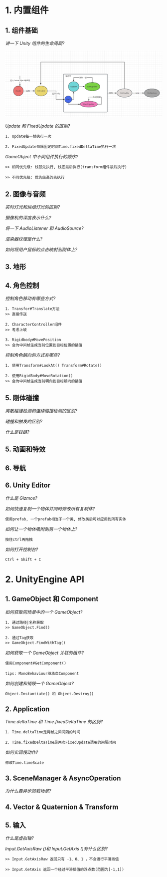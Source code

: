 # 1. 内置组件

## 1. 组件基础

_讲一下 Unity 组件的生命周期?_

![1703219493521](image/unity/1703219493521.png)

_Update 和 FixedUpdate 的区别?_

```
1. Update每一帧执行一次

2. FixedUpdate每隔固定时间Time.fixedDeltaTime执行一次
```

_GameObject 中不同组件执行的顺序?_

```
>> 相同优先级: 栈顶先执行, 栈底最后执行(transform组件最后执行)

>> 不同优先级: 优先级高的先执行
```

## 2. 图像与音频

_实时灯光和烘焙灯光的区别?_

_摄像机的深度表示什么?_

_将一下 AudioListener 和 AudioSource?_

_渲染器纹理是什么?_

_如何将用户鼠标的点击映射到刚体上?_

## 3. 地形

## 4. 角色控制

_控制角色移动有哪些方式?_

```
1. Transfor#Translate方法
>> 直接传送

2. CharacterController组件
>> 考虑上坡

3. Rigidbody#MovePosition
>> 会为中间帧生成当前位置到目标位置的插值
```

_控制角色朝向的方式有哪些?_

```
1. 使用Transform#LookAt() Transform#Rotate()

2. 使用RigidBody#MoveRotation()
>> 会为中间帧生成当前朝向到目标朝向的插值
```

## 5. 刚体碰撞

_离散碰撞检测和连续碰撞检测的区别?_

_碰撞和触发的区别?_

_什么是铰链?_

## 5. 动画和特效

## 6. 导航

## 6. Unity Editor

_什么是 Gizmos?_

_如何快速复制一个物体并同时修改所有复制体?_

```
使用prefab, 一个prefab相当于一个类, 修改类后可以应用到所有实体
```

_如何让一个物体吸附到另一个物体上?_

```
按住ctrl再拖拽
```

_如何打开控制台?_

```
Ctrl + Shift + C
```

# 2. UnityEngine API

## 1. GameObject 和 Component

_如何获取同场景中的一个 GameObject?_

```
1. 通过路径|名称获取
>> GameObject.Find()

2. 通过Tag获取
>> GameObject.FindWithTag()
```

_如何获取一个 GameObject 关联的组件?_

```
使用Component#GetComponent()

tips: MonoBehaviour继承自Component
```

_如何创建和销毁一个 GameObject?_

```
Object.Instantiate() 和 Object.Destroy()
```

## 2. Application

_Time.deltaTime 和 Time.fixedDeltaTime 的区别?_

```
1. Time.deltaTime是两帧之间间隔的时间

2. Time.fixedDeltaTime是两次FixedUpdate调用的间隔时间
```

_如何实现慢动作?_

```
修改Time.timeScale
```

## 3. SceneManager & AsyncOperation

_为什么要异步加载场景?_

## 4. Vector & Quaternion & Transform

## 5. 输入

_什么是虚拟轴?_

_Input.GetAxisRaw ()和 Input.GetAxis ()有什么区别?_

```
>> Input.GetAxisRaw 返回只有 -1、0、1 ，不会进行平滑插值

>> Input.GetAxis 返回一个经过平滑插值的浮点数(范围为[-1,1])
```
